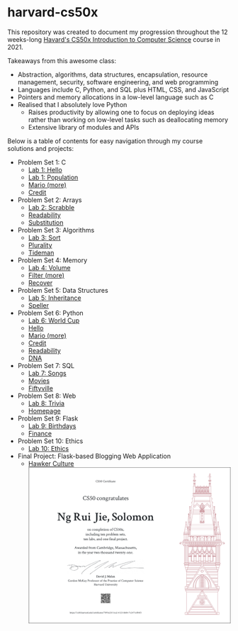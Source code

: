# harvard-cs50x
This repository was created to document my progression throughout the 12 weeks-long [Havard's CS50x Introduction to Computer Science](https://cs50.harvard.edu/x/2021/) course in 2021.

Takeaways from this awesome class:
* Abstraction, algorithms, data structures, encapsulation, resource management, security, software engineering, and web programming
* Languages include C, Python, and SQL plus HTML, CSS, and JavaScript
* Pointers and memory allocations in a low-level language such as C
* Realised that I absolutely love Python
    * Raises productivity by allowing one to focus on deploying ideas rather than working on low-level tasks such as deallocating memory
    * Extensive library of modules and APIs

Below is a table of contents for easy navigation through
my course solutions and projects:
* Problem Set 1: C
  * [Lab 1: Hello](https://github.com/solomonng2001/harvard-cs50x/tree/main/pset1/hello)
  * [Lab 1: Population](https://github.com/solomonng2001/harvard-cs50x/tree/main/pset1/population)
  * [Mario (more)](https://github.com/solomonng2001/harvard-cs50x/tree/main/pset1/mario)
  * [Credit](https://github.com/solomonng2001/harvard-cs50x/tree/main/pset1/credit)
* Problem Set 2: Arrays
  * [Lab 2: Scrabble](https://github.com/solomonng2001/harvard-cs50x/tree/main/pset2/scrabble)
  * [Readability](https://github.com/solomonng2001/harvard-cs50x/tree/main/pset2/readability)
  * [Substitution](https://github.com/solomonng2001/harvard-cs50x/tree/main/pset2/substitution)
* Problem Set 3: Algorithms
  * [Lab 3: Sort](https://github.com/solomonng2001/harvard-cs50x/tree/main/pset3/sort)
  * [Plurality](https://github.com/solomonng2001/harvard-cs50x/tree/main/pset3/plurality)
  * [Tideman](https://github.com/solomonng2001/harvard-cs50x/tree/main/pset3/tideman)
* Problem Set 4: Memory
  * [Lab 4: Volume](https://github.com/solomonng2001/harvard-cs50x/tree/main/pset4/volume)
  * [Filter (more)](https://github.com/solomonng2001/harvard-cs50x/tree/main/pset4/filter)
  * [Recover](https://github.com/solomonng2001/harvard-cs50x/tree/main/pset4/recover)
* Problem Set 5: Data Structures
  * [Lab 5: Inheritance](https://github.com/solomonng2001/harvard-cs50x/tree/main/pset5/inheritance)
  * [Speller](https://github.com/solomonng2001/harvard-cs50x/tree/main/pset5/speller)
* Problem Set 6: Python
  * [Lab 6: World Cup](https://github.com/solomonng2001/harvard-cs50x/tree/main/pset6/world%20cup)
  * [Hello](https://github.com/solomonng2001/harvard-cs50x/tree/main/pset6/hello)
  * [Mario (more)](https://github.com/solomonng2001/harvard-cs50x/tree/main/pset6/mario)
  * [Credit](https://github.com/solomonng2001/harvard-cs50x/tree/main/pset6/credit)
  * [Readability](https://github.com/solomonng2001/harvard-cs50x/tree/main/pset6/readability)
  * [DNA](https://github.com/solomonng2001/harvard-cs50x/tree/main/pset6/dna)
* Problem Set 7: SQL
  * [Lab 7: Songs](https://github.com/solomonng2001/harvard-cs50x/tree/main/pset7/songs)
  * [Movies](https://github.com/solomonng2001/harvard-cs50x/tree/main/pset7/movies)
  * [Fiftyville](https://github.com/solomonng2001/harvard-cs50x/tree/main/pset7/fiftyville)
* Problem Set 8: Web
  * [Lab 8: Trivia](https://github.com/solomonng2001/harvard-cs50x/tree/main/pset8/trivia)
  * [Homepage](https://github.com/solomonng2001/harvard-cs50x/tree/main/pset8/homepage)
* Problem Set 9: Flask
  * [Lab 9: Birthdays](https://github.com/solomonng2001/harvard-cs50x/tree/main/pset9/birthdays)
  * [Finance](https://github.com/solomonng2001/harvard-cs50x/tree/main/pset9/finance)
* Problem Set 10: Ethics
  * [Lab 10: Ethics](https://github.com/solomonng2001/harvard-cs50x/tree/main/pset10)
* Final Project: Flask-based Blogging Web Application
    * [Hawker Culture](https://github.com/solomonng2001/harvard-cs50x/tree/main/final%20project)
![Certificate](https://github.com/solomonng2001/harvard-cs50x/blob/main/CS50x%20Letter%20PNG%20Cert.png)
